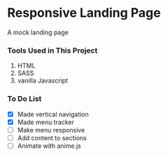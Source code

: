 Responsive Landing Page
=========
A mock landing page

### Tools Used in This Project
1. HTML
2. SASS
3. vanilla Javascript

### To Do List
- [x] Made vertical navigation
- [x] Made menu tracker
- [ ] Make menu responsive
- [ ] Add content to sections
- [ ] Animate with anime.js
